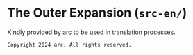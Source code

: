 # The Outer Expansion (`src-en/`)

Kindly provided by arc to be used in translation processes.

```
Copyright 2024 arc. All rights reserved.
```
